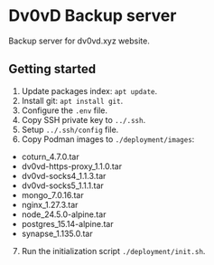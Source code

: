 # Dv0vD Backup server
Backup server for dv0vd.xyz website.

## Getting started
1) Update packages index: `apt update`.
2) Install git: `apt install git`.
3) Configure the `.env` file.
4) Copy SSH private key to `../.ssh`.
5) Setup `../.ssh/config` file.
6) Copy Podman images to `./deployment/images`:
- coturn_4.7.0.tar
- dv0vd-https-proxy_1.1.0.tar
- dv0vd-socks4_1.1.3.tar
- dv0vd-socks5_1.1.1.tar
- mongo_7.0.16.tar
- nginx_1.27.3.tar
- node_24.5.0-alpine.tar
- postgres_15.14-alpine.tar
- synapse_1.135.0.tar
7) Run the initialization script `./deployment/init.sh`.
